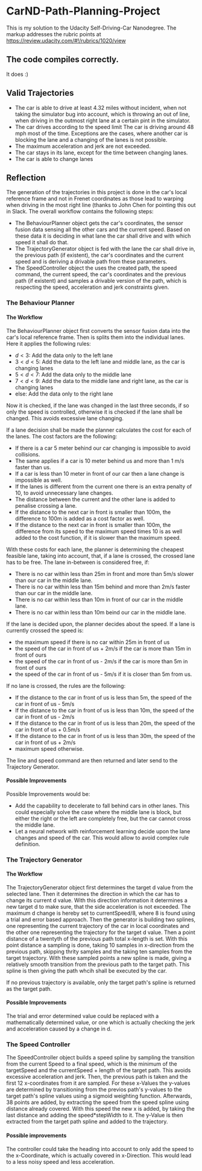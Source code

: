 # CarND-Path-Planning-Project
This is my solution to the Udacity Self-Driving-Car Nanodegree.
The markup addresses the rubric points at https://review.udacity.com/#!/rubrics/1020/view

## The code compiles correctly.

It does :)

## Valid Trajectories 

- The car is able to drive at least 4.32 miles without incident, when not taking the simulator bug into account, which is throwing an out of line, when driving in the outmost right lane at a certain pint in the simulator.
- The car drives according to the speed limit The car is driving around 48 mph most of the time. Exceptions are the cases, where another car is blocking the lane and a changing of the lanes is not possible.
- The maximum acceleration and jerk are not exceeded. 
- The car stays in its lane, except for the time between changing lanes.
- The car is able to change lanes

## Reflection

The generation of the trajectories in this project is done in the car's local reference frame and not in Frenet coordinates as those lead to warping when driving in the most right line (thanks to John Chen for pointing this out in Slack. 
The overall workflow contains the following steps:
- The BehaviourPlanner object gets the car's coordinates, the sensor fusion data sensing all the other cars and the current speed. Based on these data it is deciding in what lane the car shall drive and with which speed it shall do that. 
- The TrajectoryGenerator object is fed with the lane the car shall drive in, the previous path (if existent), the car's coordinates and the current speed and is deriving a drivable path from these parameters.
- The SpeedController object the uses the created path, the speed command, the current speed, the car's coordinates and the previous path (if existent) and samples a drivable version of the path, which is respecting the speed, acceleration and jerk constraints given.

### The Behaviour Planner

#### The Workflow
The BehaviourPlanner object first converts the sensor fusion data into the car's local reference frame. Then is splits them into the individual lanes. Here it applies the following rules:
- $d<3$: Add the data only to the left lane
- $3<d<5$: Add the data to the left lane and middle lane, as the car is changing lanes
- $5<d<7$: Add the data only to the middle lane
- $7<d<9$: Add the data to the middle lane and right lane, as the car is changing lanes
- else: Add the data only to the right lane

Now it is checked, if the lane was changed in the last three seconds, if so only the speed is controlled, otherwise it is checked if the lane shall be changed. This avoids excessive lane changing.

If a lane decision shall be made the planner calculates the cost for each of the lanes. The cost factors are the following:
- If there is a car 5 meter behind our car changing is impossible to avoid collisions.
- The same applies if a car is 10 meter behind us and more than 1 m/s faster than us.
- If a car is less than 10 meter in front of our car then a lane change is impossible as well. 
- If the lanes is different from the current one there is an extra penalty of 10, to avoid unnecessary lane changes.
- The distance between the current and the other lane is added to penalise crossing a lane.
- If the distance to the next car in front is smaller than 100m, the difference to 100m is added as a cost factor as well.
- If the distance to the next car in front is smaller than 100m, the difference from its speed to the maximum speed times 10 is as well added to the cost function, if it is slower than the maximum speed.


With these costs for each lane, the planner is determining the cheapest feasible lane, taking into account, that, if a lane is crossed, the crossed lane has to be free. The lane in-between is considered free, if:
- There is no car within less than 25m in front and more than 5m/s slower than our car in the middle lane.
- There is no car within less than 15m behind and more than 2m/s faster than our car in the middle lane.
- There is no car within less than 10m in front of our car in the middle lane.
- There is no car within less than 10m beind our car in the middle lane.

If the lane is decided upon, the planner decides about the speed. If a lane is currently crossed the speed is:
- the maximum speed if there is no car within 25m in front of us
- the speed of the car in front of us + 2m/s if the car is more than 15m in front of ours
- the speed of the car in front of us - 2m/s if the car is more than 5m in front of ours
- the speed of the car in front of us - 5m/s if it is closer than 5m from us.

If no lane is crossed, the rules are the following:
- If the distance to the car in front of us is less than 5m, the speed of the car in front of us - 5m/s
- If the distance to the car in front of us is less than 10m, the speed of the car in front of us - 2m/s
- If the distance to the car in front of us is less than 20m, the speed of the car in front of us + 0.5m/s
- If the distance to the car in front of us is less than 30m, the speed of the car in front of us + 2m/s
- maximum speed otherwise.

The line and speed command are then returned and later send to the Trajectory Generator.

#### Possible Improvements
Possible Improvements would be:
- Add the capability to decelerate to fall behind cars in other lanes. This could especially solve the case where the middle lane is block, but either the right or the left are completely free, but the car cannot cross the middle lane.
- Let a neural network with reinforcement learning decide upon the lane changes and speed of the car. This would allow to avoid complex rule definition.

### The Trajectory Generator

#### The Workflow
The TrajectoryGenerator object first determines the target d value from the selected lane. Then it determines the direction in which the car has to change its current d value. With this direction information it determines a new target d to make sure, that the side acceleration is not exceeded. The maximum d change is hereby set to currentSpeed/8, where 8 is found using a trial and error based approach.
Then the generator is building two splines, one representing the current trajectory of the car in local coordinates and the other one representing the trajectory for the target d value. 
Then a point distance of a twentyth of the previous path total x-length is set.
With this point distance a sampling is done, taking 10 samples in x-direction from the previous path, skipping thrity samples and the taking ten samples from the target trajectory. With these sampled points a new spline is made, giving a relatively smooth transition from the previous path to the target path.
This spline is then giving the path whcih shall be executed by the car.

If no previous trajectory is available, only the target path's spline is returned as the target path.

#### Possible Improvements

The trial and error determined value could be replaced with a mathematically determined value, or one which is actually checking the jerk and acceleration caused by a change in d.

### The Speed Controller

The SpeedController object builds a speed spline by sampling the transition from the current Speed to a final speed, which is the minimum of the targetSpeed and the currentSpeed + length of the target path. This avoids excessive acceleration and jerk.
Then, the previous path is taken and the first 12 x-coordinates from it are sampled. For these x-Values the y-values are determined by transitioning from the previos path's y-values to the target path's spline values using a sigmoid weighting function. Afterwards, 38 points are added, by extracting the speed from the speed spline using distance already covered. With this speed the new x is added, by taking the last distance and adding the speed*stepWidth to it. The y-Value is then extracted from the target path spline and added to the trajectory. 

#### Possible improvements

The controller could take the heading into account to only add the speed to the x-Coordinate, which is actually covered in x-Direction. This would lead to a less noisy speed and less acceleration.






















